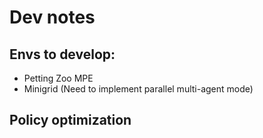 # Dev notes
## Envs to develop:
- Petting Zoo MPE
- Minigrid (Need to implement parallel multi-agent mode)

## Policy optimization
